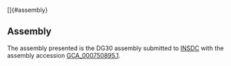[]{#assembly}

Assembly
--------

The assembly presented is the DG30 assembly submitted to
[INSDC](http://www.insdc.org) with the assembly accession
[GCA\_000750895.1](http://www.ebi.ac.uk/ena/data/view/GCA_000750895.1).
